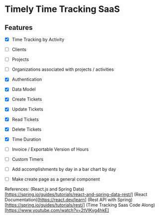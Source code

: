 # Timely Time Tracking SaaS

## Features
 - [X] Time Tracking by Activity
 - [ ] Clients
 - [ ] Projects
 - [ ] Organizations associated with projects / activities
 - [X] Authentication
 - [X] Data Model
 - [X] Create Tickets
 - [X] Update Tickets
 - [X] Read Tickets
 - [X] Delete Tickets 
 - [X] Time Duration
 - [ ] Invoice / Exportable Version of Hours
 - [ ] Custom Timers
 - [ ] Add accomplishments by day in a bar chart by day
 - [ ] Make create page as a general component




References: 
(React.js and Spring Data)[https://spring.io/guides/tutorials/react-and-spring-data-rest/]
(React Documentation)[https://react.dev/learn]
(Rest API with Spring)[https://spring.io/guides/tutorials/rest/]
(Time Tracking Saas Code Along)[https://www.youtube.com/watch?v=2tVIKvg4hkE]
